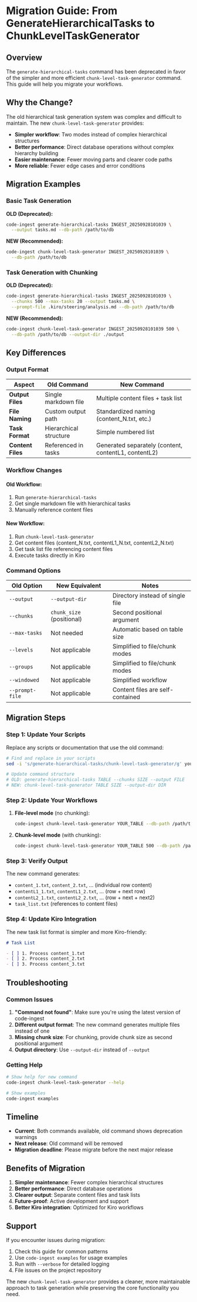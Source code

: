 # Migration Guide: From GenerateHierarchicalTasks to ChunkLevelTaskGenerator

## Overview

The `generate-hierarchical-tasks` command has been deprecated in favor of the simpler and more efficient `chunk-level-task-generator` command. This guide will help you migrate your workflows.

## Why the Change?

The old hierarchical task generation system was complex and difficult to maintain. The new `chunk-level-task-generator` provides:

- **Simpler workflow**: Two modes instead of complex hierarchical structures
- **Better performance**: Direct database operations without complex hierarchy building
- **Easier maintenance**: Fewer moving parts and clearer code paths
- **More reliable**: Fewer edge cases and error conditions

## Migration Examples

### Basic Task Generation

**OLD (Deprecated):**
```bash
code-ingest generate-hierarchical-tasks INGEST_20250928101039 \
  --output tasks.md --db-path /path/to/db
```

**NEW (Recommended):**
```bash
code-ingest chunk-level-task-generator INGEST_20250928101039 \
  --db-path /path/to/db
```

### Task Generation with Chunking

**OLD (Deprecated):**
```bash
code-ingest generate-hierarchical-tasks INGEST_20250928101039 \
  --chunks 500 --max-tasks 20 --output tasks.md \
  --prompt-file .kiro/steering/analysis.md --db-path /path/to/db
```

**NEW (Recommended):**
```bash
code-ingest chunk-level-task-generator INGEST_20250928101039 500 \
  --db-path /path/to/db --output-dir ./output
```

## Key Differences

### Output Format

| Aspect | Old Command | New Command |
|--------|-------------|-------------|
| **Output Files** | Single markdown file | Multiple content files + task list |
| **File Naming** | Custom output path | Standardized naming (content_N.txt, etc.) |
| **Task Format** | Hierarchical structure | Simple numbered list |
| **Content Files** | Referenced in tasks | Generated separately (content, contentL1, contentL2) |

### Workflow Changes

#### Old Workflow:
1. Run `generate-hierarchical-tasks`
2. Get single markdown file with hierarchical tasks
3. Manually reference content files

#### New Workflow:
1. Run `chunk-level-task-generator`
2. Get content files (content_N.txt, contentL1_N.txt, contentL2_N.txt)
3. Get task list file referencing content files
4. Execute tasks directly in Kiro

### Command Options

| Old Option | New Equivalent | Notes |
|------------|----------------|-------|
| `--output` | `--output-dir` | Directory instead of single file |
| `--chunks` | `chunk_size` (positional) | Second positional argument |
| `--max-tasks` | Not needed | Automatic based on table size |
| `--levels` | Not applicable | Simplified to file/chunk modes |
| `--groups` | Not applicable | Simplified to file/chunk modes |
| `--windowed` | Not applicable | Simplified workflow |
| `--prompt-file` | Not applicable | Content files are self-contained |

## Migration Steps

### Step 1: Update Your Scripts

Replace any scripts or documentation that use the old command:

```bash
# Find and replace in your scripts
sed -i 's/generate-hierarchical-tasks/chunk-level-task-generator/g' your-script.sh

# Update command structure
# OLD: generate-hierarchical-tasks TABLE --chunks SIZE --output FILE
# NEW: chunk-level-task-generator TABLE SIZE --output-dir DIR
```

### Step 2: Update Your Workflows

1. **File-level mode** (no chunking):
   ```bash
   code-ingest chunk-level-task-generator YOUR_TABLE --db-path /path/to/db
   ```

2. **Chunk-level mode** (with chunking):
   ```bash
   code-ingest chunk-level-task-generator YOUR_TABLE 500 --db-path /path/to/db
   ```

### Step 3: Verify Output

The new command generates:
- `content_1.txt`, `content_2.txt`, ... (individual row content)
- `contentL1_1.txt`, `contentL1_2.txt`, ... (row + next row)
- `contentL2_1.txt`, `contentL2_2.txt`, ... (row + next + next2)
- `task_list.txt` (references to content files)

### Step 4: Update Kiro Integration

The new task list format is simpler and more Kiro-friendly:

```markdown
# Task List

- [ ] 1. Process content_1.txt
- [ ] 2. Process content_2.txt
- [ ] 3. Process content_3.txt
```

## Troubleshooting

### Common Issues

1. **"Command not found"**: Make sure you're using the latest version of code-ingest
2. **Different output format**: The new command generates multiple files instead of one
3. **Missing chunk size**: For chunking, provide chunk size as second positional argument
4. **Output directory**: Use `--output-dir` instead of `--output`

### Getting Help

```bash
# Show help for new command
code-ingest chunk-level-task-generator --help

# Show examples
code-ingest examples
```

## Timeline

- **Current**: Both commands available, old command shows deprecation warnings
- **Next release**: Old command will be removed
- **Migration deadline**: Please migrate before the next major release

## Benefits of Migration

1. **Simpler maintenance**: Fewer complex hierarchical structures
2. **Better performance**: Direct database operations
3. **Clearer output**: Separate content files and task lists
4. **Future-proof**: Active development and support
5. **Better Kiro integration**: Optimized for Kiro workflows

## Support

If you encounter issues during migration:

1. Check this guide for common patterns
2. Use `code-ingest examples` for usage examples
3. Run with `--verbose` for detailed logging
4. File issues on the project repository

The new `chunk-level-task-generator` provides a cleaner, more maintainable approach to task generation while preserving the core functionality you need.